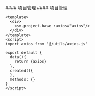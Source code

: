 <cn>
#### 项目管理
</cn>

<us>
#### 项目管理
</us>

```tpl
<template>
  <div>
    <sm-project-base :axios="axios"/>
  </div>
</template>
<script>
import axios from '@/utils/axios.js'

export default {
  data(){
    return {axios}
  },
  created(){
  },
  methods: {}
}
</script>
```
